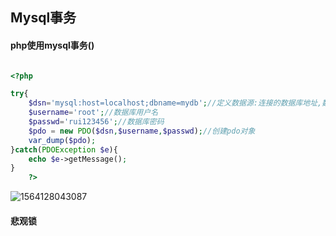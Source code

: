 ## Mysql事务

#### php使用mysql事务()

```php

<?php

try{
    $dsn='mysql:host=localhost;dbname=mydb';//定义数据源:连接的数据库地址,数据库名称
    $username='root';//数据库用户名
    $passwd='rui123456';//数据库密码
    $pdo = new PDO($dsn,$username,$passwd);//创建pdo对象
    var_dump($pdo);
}catch(PDOException $e){
    echo $e->getMessage();
}
    ?>
```

![1564128043087](C:\Users\lrving\AppData\Roaming\Typora\typora-user-images\1564128043087.png)

  #### 悲观锁







